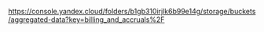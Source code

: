 https://console.yandex.cloud/folders/b1gb310irjlk6b99e14g/storage/buckets/aggregated-data?key=billing_and_accruals%2F